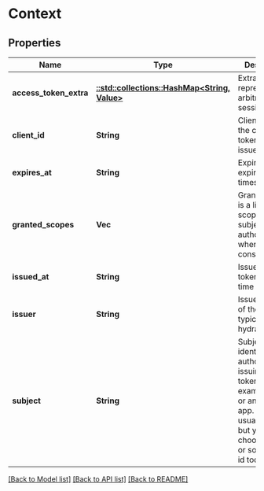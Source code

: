 # Context

## Properties
Name | Type | Description | Notes
------------ | ------------- | ------------- | -------------
**access_token_extra** | [**::std::collections::HashMap<String, Value>**](Value.md) | Extra represents arbitrary session data. | [optional] 
**client_id** | **String** | ClientID is id of the client the token was issued for.. | [optional] 
**expires_at** | **String** | ExpiresAt is the expiry timestamp. | [optional] 
**granted_scopes** | **Vec<String>** | GrantedScopes is a list of scopes that the subject authorized when asked for consent. | [optional] 
**issued_at** | **String** | IssuedAt is the token creation time stamp. | [optional] 
**issuer** | **String** | Issuer is the id of the issuer, typically an hydra instance. | [optional] 
**subject** | **String** | Subject is the identity that authorized issuing the token, for example a user or an OAuth2 app. This is usually a uuid but you can choose a urn or some other id too. | [optional] 

[[Back to Model list]](../README.md#documentation-for-models) [[Back to API list]](../README.md#documentation-for-api-endpoints) [[Back to README]](../README.md)


